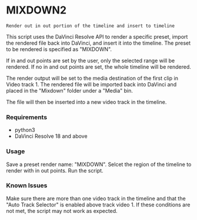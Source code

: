 
# MIXDOWN2
`Render out in out portion of the timeline and insert to timeline`

This script uses the DaVinci Resolve API to render a specific preset,
import the rendered file back into DaVinci, and insert it into the timeline.
The preset to be rendered is specified as "MIXDOWN".

If in and out points are set by the user, only the selected range will be rendered.
If no in and out points are set, the whole timeline will be rendered.

The render output will be set to the media destination of the first clip in Video track 1.
The rendered file will be imported back into DaVinci and placed in the
"Mixdown" folder under a "Media" bin.

The file will then be inserted into a new video track in the timeline.

### Requirements
* python3
* DaVinci Resolve 18 and above

### Usage
Save a preset render name: "MIXDOWN".
Selcet the region of the timeline to render with in out points.
Run the script.

### Known Issues
Make sure there are more than one video track in the timeline and that the "Auto Track Selector" is enabled above track video 1. If these conditions are not met, the script may not work as expected.
